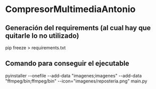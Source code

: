 # CompresorMultimediaAntonio

## Generación del requirements (al cual hay que quitarle lo no utilizado)
pip freeze > requirements.txt

## Comando para conseguir el ejecutable
pyinstaller --onefile --add-data "imagenes;imagenes" --add-data "ffmpeg/bin;ffmpeg/bin" --icon="imagenes/reposteria.png" main.py

